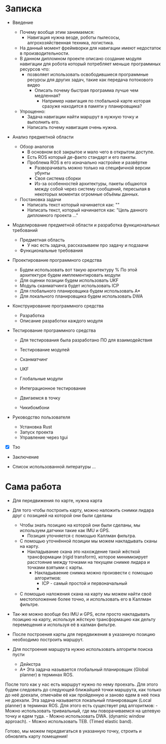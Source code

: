 # Записка
- Введение
    - Почему вообще этим занимаемся: 
        - Навигация нужна везде, роботы пылесосы, алгрохозяйственная техника, логистика.
    - На данный момент фреймворки для навигации имеют недостаток в производительности. 
    - В данном дипломном проекте описано создание модуля навигации для робота который потребляет меньше программных ресурсов что:
        - позволяет использовать освободившиеся программные ресурсы для других задач, такие как передача потокового видео
            - Описать почему быстрая программа лучше чем медленная?
                - Например навигация по глобальной карте которая сразуже находится в памяти у планировщика?
    - Упрощенно: 
        - Задача навигации найти маршрут в нужную точку и выполнить его.
        - Написать почему навигация очень нужна.

- Анализ предметной области
    - Обзор аналогов
        - В основном всё закрытое и мало чего в открытом доступе.
        - Есть ROS который де-факто стандарт и его пакеты.
        - Проблема ROS в его изначально настройке и развёртке
            - Разворачивать можно только на специфичной версии убунты
            - Своя система сборки
            - Из-за особенностей архитектуры, пакеты общаются между собой через
              систему сообщений, пересылая в некоторых моментах огромные объёмы
              данных.
    - Постановка задачи
        - Написать текст который начинается как:
            ""
        - Написать текст, который начинается как:
            "Цель данного дипломного проекта ..."

- Моделирование предметной области и разработка функциональных требований
    - Предметная область
        - У нас есть задача, рассказываем про задачу и подзаачи
    - Функциональные требования

- Проектирование программного средства
    - Будем использовать вот такую архитектуру
% По этой архитектуре будем имплементировать модули
    - Для оценки позиции будем использовать UKF
    - Модуль сканматчинга будет использовать ICP
    - Для глобального планировщика будем использовать A*
    - Для локального планировщика будем использовать DWA

- Конструирование программного средства
    - Разработка
    - Описание разработки каждого модуля

- Тестирование программного средства
    - Для тестирования была разработано ПО для взаимодействия
    - Тестирование модулей
    - Сканматчинг
    - UKF
    - Глобальные модули

    - Интеграционное тестирование
    - Двигаемся в точку
    - Чикибомбони

- Руководство пользователя
    - Установка Rust
    - Запуск проекта
    - Управление через tgui

- [x] Тэо 

- Заключение

- Список использованной литературы
 ...


# Сама работа
- Для передвижения по карте, нужна карта
- Для того чтобы построить карту, можно наложить снимки лидара друг с позицией на которой они были сделаны
    - Чтобы знать позицию на которой они были сделаны, мы используем датчики такие как IMU и GPS.
        - Позиция уточняется с помощью Каллман фильтра.
    - С помощью уточнённой позиции мы можем накладывать сканы на карту.
        - Накладывание скана это нахождение такой жёсткой трансформации (rigid transform),
        которое минимизирует расстояние между точками на текущем снимке лидара и точками взятыми с карты.
            - Накладываение снимка можно произвести с помощью алгоритмов:
                - ICP - самый простой и первоначальный
                - 
    - С помощью наложения скана на карту мы можем найти своё местоположение более точно, и использовать его в Каллман фильтре.
- Так-же можно вообще без IMU и GPS, если просто накладывать позицию на карту, используя жёсткую трансформацию как дельту перемещения и используя её в калман фильтре.

- После построения карты для передвижения в указанную позицию необходимо построить маршрут.
- Для построения маршрута нужно использовать алгоритм поиска пусти
    - Дейкстра
    - А*
Эта задача называется глобальный планировщик (Global planner) в терминах ROS.

После того как у нас есть маршрут нужно по нему проехать. Для этого будем следовать до следующей ближайшей точки маршрута, как только до неё доехали, отмечаём её как пройденную и заново едем в неё пока не доехали.
Эта задача называется локальный планироващик (Local planner) в терминах ROS.
Для этого есть существует ряд алгоритмов:
    - Можно использовать тривиальный, где мы поворачиваемся на целевую точку и едем туда.
    - Можно использовать DWA. (dynamic window approach).
    - Можно использовать TEB. (Timed elastic band).

Готово, мы можем передвигаться в указанную точку, строить и обновлять карту помещения!

